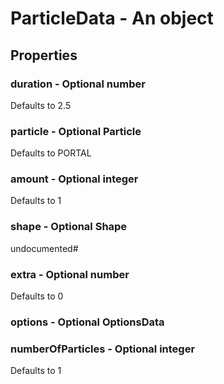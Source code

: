 

# ParticleData - An object



## Properties



### duration - Optional number



Defaults to 2.5



### particle - Optional Particle



Defaults to PORTAL



### amount - Optional integer



Defaults to 1



### shape - Optional Shape



undocumented#



### extra - Optional number



Defaults to 0



### options - Optional OptionsData



### numberOfParticles - Optional integer



Defaults to 1

